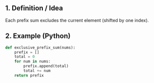 ## 1. Definition / Idea

Each prefix sum excludes the current element (shifted by one index).

## 2. Example (Python)

```python
def exclusive_prefix_sum(nums):
    prefix = []
    total = 0
    for num in nums:
        prefix.append(total)
        total += num
    return prefix
```

